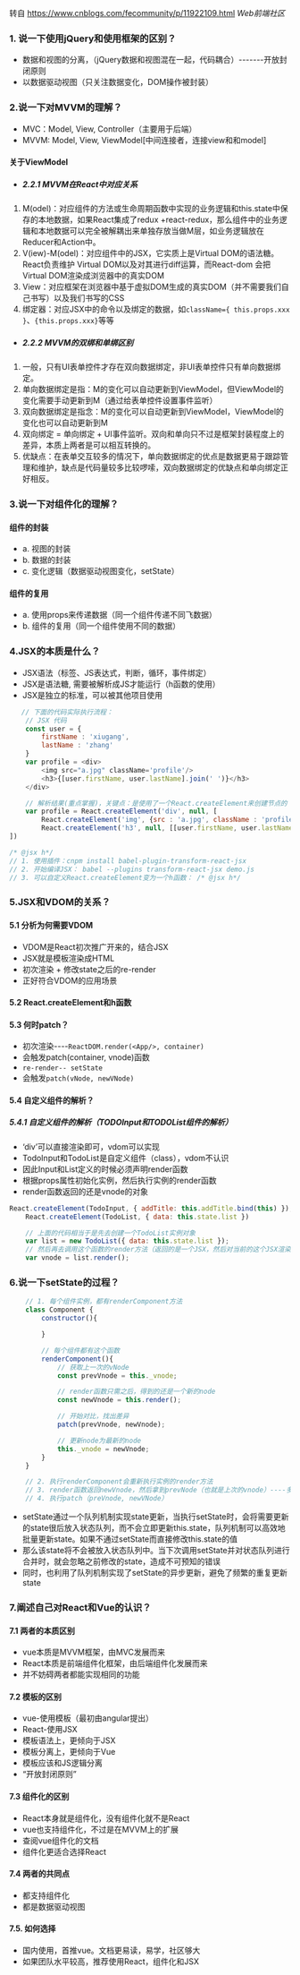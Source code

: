 转自 https://www.cnblogs.com/fecommunity/p/11922109.html *Web前端社区*

### 1. 说一下使用jQuery和使用框架的区别？
* 数据和视图的分离，（jQuery数据和视图混在一起，代码耦合）-------开放封闭原则
* 以数据驱动视图（只关注数据变化，DOM操作被封装）

### 2.说一下对MVVM的理解？
* MVC：Model, View, Controller（主要用于后端）
* MVVM: Model, View, ViewModel[中间连接者，连接view和和model]

#### 关于ViewModel

* ##### 2.2.1 MVVM在React中对应关系

1. M(odel)：对应组件的方法或生命周期函数中实现的业务逻辑和this.state中保存的本地数据，如果React集成了redux +react-redux，那么组件中的业务逻辑和本地数据可以完全被解耦出来单独存放当做M层，如业务逻辑放在Reducer和Action中。
2. V(iew)-M(odel)：对应组件中的JSX，它实质上是Virtual DOM的语法糖。React负责维护 Virtual DOM以及对其进行diff运算，而React-dom 会把Virtual DOM渲染成浏览器中的真实DOM
3. View：对应框架在浏览器中基于虚拟DOM生成的真实DOM（并不需要我们自己书写）以及我们书写的CSS
4. 绑定器：对应JSX中的命令以及绑定的数据，如`className={ this.props.xxx }`、`{this.props.xxx}`等等

* ##### 2.2.2 MVVM的双绑和单绑区别

1. 一般，只有UI表单控件才存在双向数据绑定，非UI表单控件只有单向数据绑定。
2. 单向数据绑定是指：M的变化可以自动更新到ViewModel，但ViewModel的变化需要手动更新到M（通过给表单控件设置事件监听）
3. 双向数据绑定是指念：M的变化可以自动更新到ViewModel，ViewModel的变化也可以自动更新到M
4. 双向绑定 = 单向绑定 + UI事件监听。双向和单向只不过是框架封装程度上的差异，本质上两者是可以相互转换的。
5. 优缺点：在表单交互较多的情况下，单向数据绑定的优点是数据更易于跟踪管理和维护，缺点是代码量较多比较啰嗦，双向数据绑定的优缺点和单向绑定正好相反。

### 3.说一下对组件化的理解？

#### 组件的封装
* a. 视图的封装
* b. 数据的封装
* c. 变化逻辑（数据驱动视图变化，setState）

#### 组件的复用
* a. 使用props来传递数据（同一个组件传递不同飞数据）
* b. 组件的复用（同一个组件使用不同的数据）

### 4.JSX的本质是什么？

* JSX语法（标签、JS表达式，判断，循环，事件绑定）
* JSX是语法糖, 需要被解析成JS才能运行（h函数的使用）
* JSX是独立的标准，可以被其他项目使用
```js
   // 下面的代码实际执行流程：
    // JSX 代码
    const user = {
        firstName : 'xiugang',
        lastName : 'zhang'
    }
    var profile = <div>
        <img src="a.jpg" className='profile'/>
        <h3>{[user.firstName, user.lastName].join(' ')}</h3>
    </div>

    // 解析结果(重点掌握)，关键点：是使用了一个React.createElement来创建节点的
    var profile = React.createElement('div', null, [
        React.createElement('img', {src : 'a.jpg', className : 'profile'}),
        React.createElement('h3', null, [[user.firstName, user.lastName].join(' ')])
])

/* @jsx h*/
// 1. 使用插件：cnpm install babel-plugin-transform-react-jsx
// 2. 开始编译JSX： babel --plugins transform-react-jsx demo.js
// 3. 可以自定义React.createElement变为一个h函数： /* @jsx h*/
```

### 5.JSX和VDOM的关系？
#### 5.1 分析为何需要VDOM
* VDOM是React初次推广开来的，结合JSX
* JSX就是模板渲染成HTML
* 初次渲染 + 修改state之后的re-render
* 正好符合VDOM的应用场景

#### 5.2 React.createElement和h函数
#### 5.3 何时patch？
* 初次渲染----`ReactDOM.render(<App/>, container)`
* 会触发patch(container, vnode)函数
* `re-render-- setState`
* 会触发`patch(vNode, newVNode)`

#### 5.4 自定义组件的解析？

##### 5.4.1 自定义组件的解析（TODOInput和TODOList组件的解析）

* ‘div’可以直接渲染即可，vdom可以实现
* TodoInput和TodoList是自定义组件（class），vdom不认识
* 因此Input和List定义的时候必须声明render函数
* 根据props属性初始化实例，然后执行实例的render函数
* render函数返回的还是vnode的对象

```js
React.createElement(TodoInput, { addTitle: this.addTitle.bind(this) }),
    React.createElement(TodoList, { data: this.state.list })

    // 上面的代码相当于是先去创建一个TodoList实例对象
    var list = new TodoList({ data: this.state.list });
    // 然后再去调用这个函数的render方法（返回的是一个JSX，然后对当前的这个JSX渲染为VDOM）
    var vnode = list.render();
```

### 6.说一下setState的过程？

```js
    // 1. 每个组件实例，都有renderComponent方法
    class Component {
        constructor(){

        }

        // 每个组件都有这个函数
        renderComponent(){
            // 获取上一次的vNode
            const prevVnode = this._vnode;

            // render函数只需之后，得到的还是一个新的node
            const newVnode = this.render();

            // 开始对比，找出差异
            patch(prevVnode, newVnode);

            // 更新node为最新的node
            this._vnode = newVnode;
        }
    }

    // 2. 执行renderComponent会重新执行实例的render方法
    // 3. render函数返回newVnode，然后拿到prevNode（也就是上次的vnode）----多次执行setState视图最终也只会渲染一次
    // 4. 执行patch（preVnode, newVNode）
```

* setState通过一个队列机制实现state更新，当执行setState时，会将需要更新的state很后放入状态队列，而不会立即更新this.state，队列机制可以高效地批量更新state。如果不通过setState而直接修改this.state的值
* 那么该state将不会被放入状态队列中。当下次调用setState并对状态队列进行合并时，就会忽略之前修改的state，造成不可预知的错误
* 同时，也利用了队列机制实现了setState的异步更新，避免了频繁的重复更新state

### 7.阐述自己对React和Vue的认识？
#### 7.1 两者的本质区别
* vue本质是MVVM框架，由MVC发展而来
* React本质是前端组件化框架，由后端组件化发展而来
* 并不妨碍两者都能实现相同的功能

#### 7.2 模板的区别
* vue-使用模板（最初由angular提出）
* React-使用JSX
* 模板语法上，更倾向于JSX
* 模板分离上，更倾向于Vue
* 模板应该和JS逻辑分离
* “开放封闭原则”

#### 7.3 组件化的区别
* React本身就是组件化，没有组件化就不是React
* vue也支持组件化，不过是在MVVM上的扩展
* 查阅vue组件化的文档
* 组件化更适合选择React

#### 7.4 两者的共同点
* 都支持组件化
* 都是数据驱动视图

#### 7.5. 如何选择
* 国内使用，首推vue。文档更易读，易学，社区够大
* 如果团队水平较高，推荐使用React，组件化和JSX